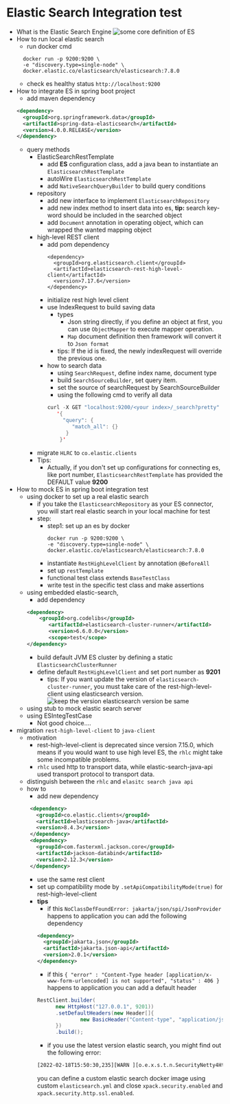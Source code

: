 # Elastic Search Integration test

* What is the Elastic Search Engine
  ![some core definition of ES](https://user-images.githubusercontent.com/6279298/195224811-1137dceb-8857-4d3f-87fc-27cbb5768299.png)
* How to run local elastic search
  * run docker cmd 
  ```
    docker run -p 9200:9200 \
    -e "discovery.type=single-node" \
    docker.elastic.co/elasticsearch/elasticsearch:7.8.0
  ```
  * check es healthy status ``` http://localhost:9200 ```
* How to integrate ES in spring boot project
  * add maven dependency
  ```xml
  <dependency>
    <groupId>org.springframework.data</groupId>
    <artifactId>spring-data-elasticsearch</artifactId>
    <version>4.0.0.RELEASE</version>
  </dependency>
  ```
  * query methods
    * ElasticSearchRestTemplate
      * add **ES** configuration class, add a java bean to instantiate an ```ElasticsearchRestTemplate```
      * autoWire ```ElasticsearchRestTemplate```
      * add ```NativeSearchQueryBuilder``` to build query conditions
    * repository
      * add new interface to implement ```ElasticsearchRepository```
      * add new index method to insert data into es, **tip:** search key-word should be included in the searched object
      * add ```Document``` annotation in operating object, which can wrapped the wanted mapping object
    * high-level REST client
      * add pom dependency
        ```
        <dependency>
          <groupId>org.elasticsearch.client</groupId>
          <artifactId>elasticsearch-rest-high-level-client</artifactId>
          <version>7.17.6</version>
        </dependency>
        ```
      * initialize rest high level client
      * use IndexRequest to build saving data
        * types
          * Json string directly, if you define an object at first, you can use `ObjectMapper` to execute mapper operation. 
          * `Map` document definition then framework will convert it to `Json format`
        * tips: If the id is fixed, the newly indexRequest will override the previous one.
      * how to search data
        * using `SearchRequest`, define index name, document type
        * build `SearchSourceBuilder`, set query item. 
        * set the source of searchRequest by SearchSourceBuilder
        * using the following cmd to verify all data
        ```kotlin
        curl -X GET "localhost:9200/<your index>/_search?pretty" -H 'Content-Type: application/json' -d
           '{
             "query": {
                "match_all": {}
              }
            }'
        ```
    * migrate `HLRC` to `co.elastic.clients`
    * Tips:
      * Actually, if you don't set up configurations for connecting es, like port number, ```ElasticsearchRestTemplate``` has provided the DEFAULT value **9200**
* How to mock ES in spring boot integration test
  * using docker to set up a real elastic search
    * if you take the ```ElasticsearchRepository``` as your ES connector, you will start real elastic search in your local machine for test
    * step:
      * step1: set up an es by docker
        ```
        docker run -p 9200:9200 \
        -e "discovery.type=single-node" \
        docker.elastic.co/elasticsearch/elasticsearch:7.8.0
        ```
      * instantiate `RestHighLevelClient` by annotation `@BeforeAll`
      * set up `restTemplate`
      * functional test class extends `BaseTestClass`
      * write test in the specific test class and make assertions
  * using embedded elastic-search,
    * add dependency
    ```xml
    <dependency>
	    <groupId>org.codelibs</groupId>
		   <artifactId>elasticsearch-cluster-runner</artifactId>
		   <version>6.6.0.0</version>
		   <scope>test</scope>
    </dependency>
    ```
    * build default JVM ES cluster by defining a static `ElasticsearchClusterRunner`
    * define default `RestHighLevelClient` and set port number as **9201**
      * tips: If you want update the version of `elasticsearch-cluster-runner`, you must take care of the rest-high-level-client using elasticsearch version.
      ![keep the version elasticsearch version be same](https://user-images.githubusercontent.com/6279298/193168951-9144cee0-f9d5-4c98-bc20-9fd6a6f4328a.png)
  * using stub to mock elastic search server
  * using ESIntegTestCase
    * Not good choice....
* migration `rest-high-level-client` to `java-client`
  * motivation
    * rest-high-level-client is deprecated since version 7.15.0, which means if you would want to use high level ES, the `rhlc` might take some incompatible problems.
    * `rhlc` used http to transport data, while elastic-search-java-api used transport protocol to transport data.
  * distinguish between the `rhlc` and `elasitc search java api`
  * how to
    * add new dependency
    ```xml
     <dependency>
       <groupId>co.elastic.clients</groupId>
       <artifactId>elasticsearch-java</artifactId>
       <version>8.4.3</version>
     </dependency>
     <dependency>
       <groupId>com.fasterxml.jackson.core</groupId>
       <artifactId>jackson-databind</artifactId>
       <version>2.12.3</version>
     </dependency>
    ```
    * use the same rest client
    * set up compatibility mode by `.setApiCompatibilityMode(true)` for rest-high-level-client
    * **tips**
      * if this `NoClassDefFoundError: jakarta/json/spi/JsonProvider` happens to application
      you can add the following dependency
      ```xml
      <dependency>
        <groupId>jakarta.json</groupId>
        <artifactId>jakarta.json-api</artifactId>
        <version>2.0.1</version>
      </dependency>
      ```
      * if this `{
        "error" : "Content-Type header [application/x-www-form-urlencoded] is not supported",
        "status" : 406
        }` happens to application
      you can add a default header
      ```java
      RestClient.builder(
            new HttpHost("127.0.0.1", 9201))
            .setDefaultHeaders(new Header[]{
                    new BasicHeader("Content-type", "application/json")
            })
            .build();
      ```
      * if you use the latest version elastic search, you might find out the following error:
      ```xml
      [2022-02-18T15:50:30,235][WARN ][o.e.x.s.t.n.SecurityNetty4HttpServerTransport] [Yusufs-MBP.home] received plaintext http traffic on an https channel, closing connection Netty4HttpChannel{localAddress=/127.0.0.1:9200, remoteAddress=/127.0.0.1:52260}
      ```
      you can define a custom elastic search docker image using custom `elasticsearch.yml` and close `xpack.security.enabled` and `xpack.security.http.ssl.enabled`.
